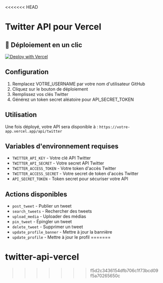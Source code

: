 <<<<<<< HEAD
# Twitter API pour Vercel

## 🚀 Déploiement en un clic

[![Deploy with Vercel](https://vercel.com/button)](https://vercel.com/new/clone?repository-url=https%3A%2F%2Fgithub.com%2FVOTRE_USERNAME%2Ftwitter-api-vercel&env=TWITTER_API_KEY,TWITTER_API_SECRET,TWITTER_ACCESS_TOKEN,TWITTER_ACCESS_SECRET,API_SECRET_TOKEN&envDescription=Twitter%20API%20credentials%20and%20auth%20token&project-name=twitter-api&repository-name=twitter-api)

## Configuration

1. Remplacez VOTRE_USERNAME par votre nom d'utilisateur GitHub
2. Cliquez sur le bouton de déploiement
3. Remplissez vos clés Twitter
4. Générez un token secret aléatoire pour API_SECRET_TOKEN

## Utilisation

Une fois déployé, votre API sera disponible à :
`https://votre-app.vercel.app/api/twitter`

## Variables d'environnement requises

- `TWITTER_API_KEY` - Votre clé API Twitter
- `TWITTER_API_SECRET` - Votre secret API Twitter
- `TWITTER_ACCESS_TOKEN` - Votre token d'accès Twitter
- `TWITTER_ACCESS_SECRET` - Votre secret de token d'accès Twitter
- `API_SECRET_TOKEN` - Token secret pour sécuriser votre API

## Actions disponibles

- `post_tweet` - Publier un tweet
- `search_tweets` - Rechercher des tweets
- `upload_media` - Uploader des médias
- `pin_tweet` - Épingler un tweet
- `delete_tweet` - Supprimer un tweet
- `update_profile_banner` - Mettre à jour la bannière
- `update_profile` - Mettre à jour le profil
=======
# twitter-api-vercel
>>>>>>> f5d2c3436154dfb706c1f73bcd09f5a70265650c
